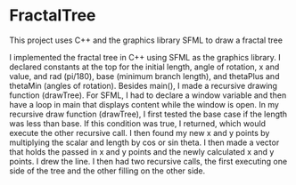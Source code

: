 # FractalTree
This project uses C++ and the graphics library SFML to draw a fractal tree

I implemented the fractal tree in C++ using SFML as the graphics library. I declared constants at the top for the initial length, angle
of rotation, x and value, and rad (pi/180), base (minimum branch length), and thetaPlus and thetaMin (angles of rotation). Besides
main(), I made a recursive drawing function (drawTree). For SFML, I had to declare a window variable and then have a loop in main that
displays content while the window is open. In my recursive draw function (drawTree), I first tested the base case if the length was less
than base. If this condition was true, I returned, which would execute the other recursive call. I then found my new x and y points by
multiplying the scalar and length by cos or sin theta. I then made a vector that holds the passed in x and y points and the newly
calculated x and y points. I drew the line. I then had two recursive calls, the first executing one side of the tree and the other
filling on the other side. 
